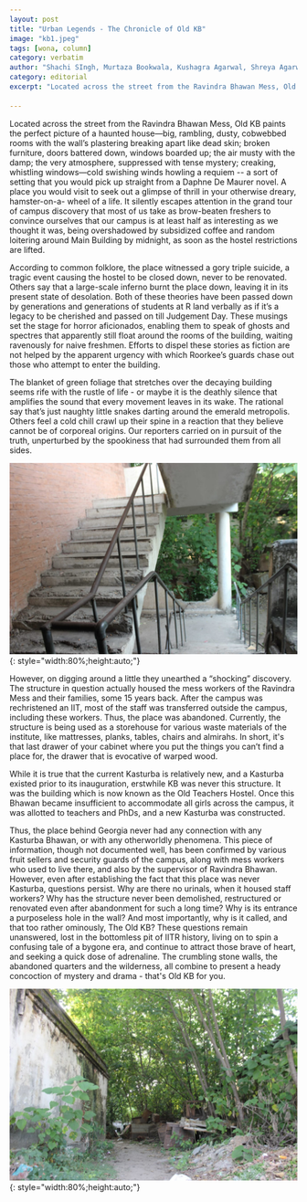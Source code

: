 ```yaml
---
layout: post
title: "Urban Legends - The Chronicle of Old KB"
image: "kb1.jpeg"
tags: [wona, column]
category: verbatim
author: "Shachi SIngh, Murtaza Bookwala, Kushagra Agarwal, Shreya Agarwal"
category: editorial
excerpt: "Located across the street from the Ravindra Bhawan Mess, Old KB paints the perfect picture of a haunted house."

---
```


Located across the street from the Ravindra Bhawan Mess, Old KB paints the perfect picture of a haunted house—big, rambling, dusty, cobwebbed rooms with the wall’s plastering breaking apart like dead skin; broken furniture, doors battered down, windows boarded up; the air musty with the damp; the very atmosphere, suppressed with tense mystery; creaking, whistling windows—cold swishing winds howling a requiem -- a sort of setting that you would pick up straight from a Daphne De Maurer novel. A place you would visit to seek out a glimpse of thrill in your otherwise dreary, hamster-on-a- wheel of a life. It silently escapes attention in the grand tour of campus discovery that most of us take as brow-beaten freshers to convince ourselves that our campus is at least half as interesting as we thought it was, being overshadowed by subsidized coffee and random loitering around Main Building by midnight, as soon as the hostel restrictions are lifted. 

According to common folklore, the place witnessed a gory triple suicide, a tragic event causing the hostel to be closed down, never to be renovated. Others say that a large-scale inferno burnt the place down, leaving it in its present state of desolation. Both of these theories have been passed down by generations and generations of students at R land verbally as if it’s a legacy to be cherished and passed on till Judgement Day. These musings set the stage for horror aficionados, enabling them to speak of ghosts and spectres that apparently still float around the rooms of the building, waiting ravenously for naive freshmen. Efforts to dispel these stories as fiction are not helped by the apparent urgency with which Roorkee’s guards chase out those who attempt to enter the building. 

The blanket of green foliage that stretches over the decaying building seems rife with the rustle of life - or maybe it is the deathly silence that amplifies the sound that every movement leaves in its wake. The rational say that’s just naughty little snakes darting around the emerald metropolis. Others feel a cold chill crawl up their spine in a reaction that they believe cannot be of corporeal origins. Our reporters carried on in pursuit of the truth, unperturbed by the spookiness that had surrounded them from all sides.

 
![pic](/images/posts/kb2.jpeg){: style="width:80%;height:auto;"}

However, on digging around a little they unearthed a “shocking” discovery. The structure in question actually housed the mess workers of the Ravindra Mess and their families, some 15 years back. After the campus was rechristened an IIT, most of the staff was transferred outside the campus, including these workers. Thus, the place was abandoned. Currently, the structure is being used as a storehouse for various waste materials of the institute, like mattresses, planks, tables, chairs and almirahs. In short, it's that last drawer of your cabinet where you put the things you can’t find a place for, the drawer that is evocative of warped wood.

While it is true that the current Kasturba is relatively new, and a Kasturba existed prior to its inauguration, erstwhile KB was never this structure. It was the building which is now known as the Old Teachers Hostel. Once this Bhawan became insufficient to accommodate all girls across the campus, it was allotted to teachers and PhDs, and a new Kasturba was constructed.

Thus, the place behind Georgia never had any connection with any Kasturba Bhawan, or with any otherworldly phenomena. This piece of information, though not documented well, has been confirmed by various fruit sellers and security guards of the campus, along with mess workers who used to live there, and also by the supervisor of Ravindra Bhawan. However, even after establishing the fact that this place was never Kasturba, questions persist. Why are there no urinals, when it housed staff workers? Why has the structure never been demolished, restructured or renovated even after abandonment for such a long time? Why is its entrance a purposeless hole in the wall? And most importantly, why is it called, and that too rather ominously, The Old KB? These questions remain unanswered, lost in the bottomless pit of IITR history, living on to spin a confusing tale of a bygone era, and continue to attract those brave of heart, and seeking a quick dose of adrenaline. The crumbling stone walls, the abandoned quarters and the wilderness, all combine to present a heady concoction of mystery and drama - that's Old KB for you.

![pic](/images/posts/kb3.jpeg){: style="width:80%;height:auto;"}
